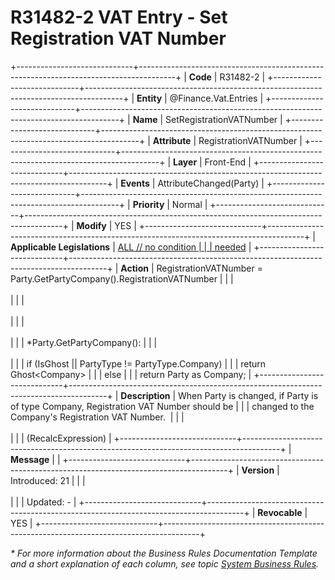 ﻿---
erp.type: front-end-business-rule
erp.entity: Finance.Vat.Entries
---

# R31482-2 VAT Entry - Set Registration VAT Number
+-----------------------------+---------------------------------------------------------------------------------------+
| **Code**                    | R31482-2                                                                              |
+-----------------------------+---------------------------------------------------------------------------------------+
| **Entity**                  | @Finance.Vat.Entries                                                                  |
+-----------------------------+---------------------------------------------------------------------------------------+
| **Name**                    | SetRegistrationVATNumber                                                              |
+-----------------------------+---------------------------------------------------------------------------------------+
| **Attribute**               | RegistrationVATNumber                                                                 |
+-----------------------------+---------------------------------------------------------------------------------------+
| **Layer**                   | Front-End                                                                             |
+-----------------------------+---------------------------------------------------------------------------------------+
| **Events**                  | AttributeChanged(Party)                                                               |
+-----------------------------+---------------------------------------------------------------------------------------+
| **Priority**                | Normal                                                                                |
+-----------------------------+---------------------------------------------------------------------------------------+
| **Modify**                  | YES                                                                                   |
+-----------------------------+---------------------------------------------------------------------------------------+
| **Applicable Legislations** | [ALL // no condition                                                                  |
|                             | needed](xref:applicable-legislations)                                                 |
+-----------------------------+---------------------------------------------------------------------------------------+
| **Action**                  | RegistrationVATNumber = Party.GetPartyCompany().RegistrationVATNumber                 |
|                             | <br/><br/>                                                                            |
|                             | <br/><br/>                                                                            |
|                             | <br/><br/>                                                                            |
|                             | \*Party.GetPartyCompany():                                                            |
|                             | <br/><br/>                                                                            |
|                             | if (IsGhost \|\| PartyType != PartyType.Company)                                      |
|                             | return Ghost\<Company\>                                                               |
|                             | else                                                                                  |
|                             | return Party as Company;                                                              |
+-----------------------------+---------------------------------------------------------------------------------------+
| **Description**             | When Party is changed, if Party is of type Company, Registration VAT Number should be |
|                             | changed to the Company\'s Registration VAT Number.                                    |
|                             | <br/><br/>                                                                            |
|                             | (RecalcExpression)                                                                    |
+-----------------------------+---------------------------------------------------------------------------------------+
| **Message**                 |                                                                                       |
+-----------------------------+---------------------------------------------------------------------------------------+
| **Version**                 | Introduced: 21                                                                        |
|                             | <br/><br/>                                                                            |
|                             | Updated: -                                                                            |
+-----------------------------+---------------------------------------------------------------------------------------+
| **Revocable**               | YES                                                                                   |
+-----------------------------+---------------------------------------------------------------------------------------+

*\* For more information about the Business Rules Documentation Template and a short explanation of each column, see
topic [System Business Rules](../templates/template-description-system-business-rules.md).*
